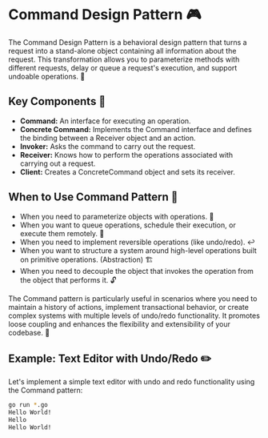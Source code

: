 # Command Design Pattern 🎮

The Command Design Pattern is a behavioral design pattern that turns a request into a stand-alone object containing all information about the request. This transformation allows you to parameterize methods with different requests, delay or queue a request's execution, and support undoable operations. 🔄

## Key Components 🧩

- **Command:** An interface for executing an operation.
- **Concrete Command:** Implements the Command interface and defines the binding between a Receiver object and an action.
- **Invoker:** Asks the command to carry out the request.
- **Receiver:** Knows how to perform the operations associated with carrying out a request.
- **Client:** Creates a ConcreteCommand object and sets its receiver.

## When to Use Command Pattern 🤔

- When you need to parameterize objects with operations. 🔧
- When you want to queue operations, schedule their execution, or execute them remotely. 📅
- When you need to implement reversible operations (like undo/redo). ↩️
- When you want to structure a system around high-level operations built on primitive operations. (Abstraction) 🏗️
- When you need to decouple the object that invokes the operation from the object that performs it. 🔓

The Command pattern is particularly useful in scenarios where you need to maintain a history of actions, implement transactional behavior, or create complex systems with multiple levels of undo/redo functionality. It promotes loose coupling and enhances the flexibility and extensibility of your codebase. 🚀

## Example: Text Editor with Undo/Redo ✏️

Let's implement a simple text editor with undo and redo functionality using the Command pattern:

```bash
go run *.go
Hello World!
Hello 
Hello World!
```
